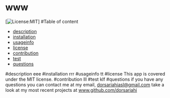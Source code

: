 # www
  [![License:MIT](https://img.shields.io/badge/License-MIT-yellow.svg)]
#Table of content
* [description](https://github.com/dorsariahi/module-9-challenge#description)
* [installation](https://github.com/dorsariahi/module-9-challenge#installation)
* [usageinfo](https://github.com/dorsariahi/module-9-challenge#usageinfo)
* [license](https://github.com/dorsariahi/module-9-challenge#license)
* [contribution](https://github.com/dorsariahi/module-9-challenge#contribution)
* [test](https://github.com/dorsariahi/module-9-challenge#test)
* [questions](https://github.com/dorsariahi/module-9-challenge#questions)

#description
eee
#installation
rrr
#usageinfo
tt
#license
This app is covered under the MIT license.
#contribution
lll
#test
klf
#questions
if you have any questions you can contact me at my email, dorsariahiasl@gmail.com
  take a look at my most recent projects at www.github.com/dorsariahi
